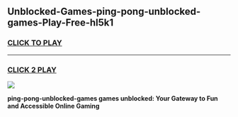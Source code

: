 
## Unblocked-Games-ping-pong-unblocked-games-Play-Free-hl5k1
<h3>
<a href="https://premium76.site?title=ping-pong-unblocked-games&ref=20A">CLICK TO PLAY</a></h3>
<hr>

<h3>
<a href="https://premium76.site?title=ping-pong-unblocked-games&ref=20A">CLICK 2 PLAY</a>
  
</h3>

<a href="https://premium76.site?title=ping-pong-unblocked-games&ref=20A"><img src="https://clearcache.store/games.png"></a>


**ping-pong-unblocked-games games unblocked: Your Gateway to Fun and Accessible Online Gaming**
